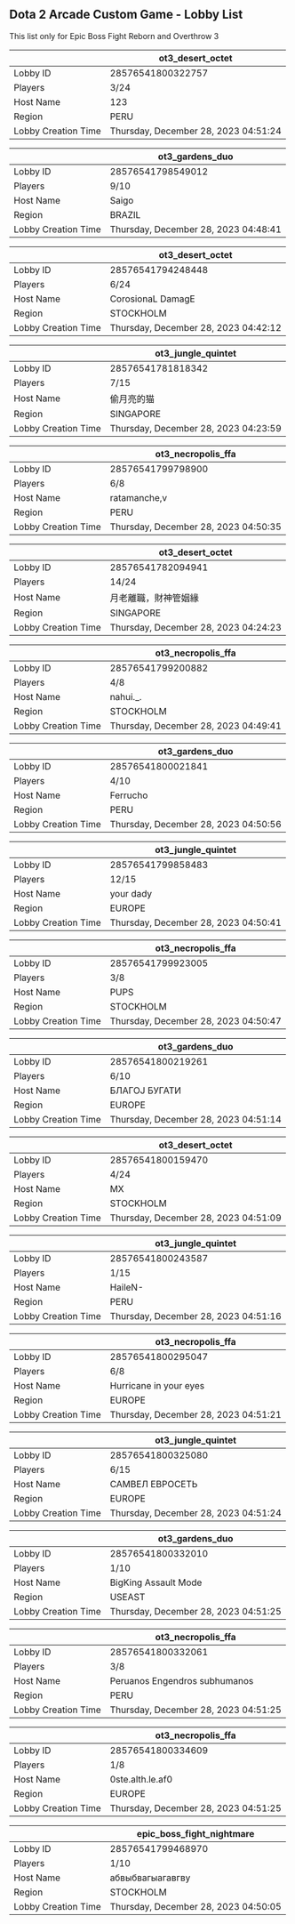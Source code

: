 ## Dota 2 Arcade Custom Game - Lobby List

This list only for Epic Boss Fight Reborn and Overthrow 3

|  | ot3_desert_octet |
| ------ | ------ |
| Lobby ID | 28576541800322757 |
| Players | 3/24 |
| Host Name | 123 |
| Region | PERU |
| Lobby Creation Time | Thursday, December 28, 2023 04:51:24 |


|  | ot3_gardens_duo |
| ------ | ------ |
| Lobby ID | 28576541798549012 |
| Players | 9/10 |
| Host Name | Saigo |
| Region | BRAZIL |
| Lobby Creation Time | Thursday, December 28, 2023 04:48:41 |


|  | ot3_desert_octet |
| ------ | ------ |
| Lobby ID | 28576541794248448 |
| Players | 6/24 |
| Host Name | CorosionaL DamagE |
| Region | STOCKHOLM |
| Lobby Creation Time | Thursday, December 28, 2023 04:42:12 |


|  | ot3_jungle_quintet |
| ------ | ------ |
| Lobby ID | 28576541781818342 |
| Players | 7/15 |
| Host Name | 偷月亮的猫 |
| Region | SINGAPORE |
| Lobby Creation Time | Thursday, December 28, 2023 04:23:59 |


|  | ot3_necropolis_ffa |
| ------ | ------ |
| Lobby ID | 28576541799798900 |
| Players | 6/8 |
| Host Name | ratamanche,v |
| Region | PERU |
| Lobby Creation Time | Thursday, December 28, 2023 04:50:35 |


|  | ot3_desert_octet |
| ------ | ------ |
| Lobby ID | 28576541782094941 |
| Players | 14/24 |
| Host Name | 月老離職，財神管姻緣 |
| Region | SINGAPORE |
| Lobby Creation Time | Thursday, December 28, 2023 04:24:23 |


|  | ot3_necropolis_ffa |
| ------ | ------ |
| Lobby ID | 28576541799200882 |
| Players | 4/8 |
| Host Name | nahui._. |
| Region | STOCKHOLM |
| Lobby Creation Time | Thursday, December 28, 2023 04:49:41 |


|  | ot3_gardens_duo |
| ------ | ------ |
| Lobby ID | 28576541800021841 |
| Players | 4/10 |
| Host Name | Ferrucho |
| Region | PERU |
| Lobby Creation Time | Thursday, December 28, 2023 04:50:56 |


|  | ot3_jungle_quintet |
| ------ | ------ |
| Lobby ID | 28576541799858483 |
| Players | 12/15 |
| Host Name | your dady |
| Region | EUROPE |
| Lobby Creation Time | Thursday, December 28, 2023 04:50:41 |


|  | ot3_necropolis_ffa |
| ------ | ------ |
| Lobby ID | 28576541799923005 |
| Players | 3/8 |
| Host Name | PUPS |
| Region | STOCKHOLM |
| Lobby Creation Time | Thursday, December 28, 2023 04:50:47 |


|  | ot3_gardens_duo |
| ------ | ------ |
| Lobby ID | 28576541800219261 |
| Players | 6/10 |
| Host Name | БЛАГОЈ БУГАТИ |
| Region | EUROPE |
| Lobby Creation Time | Thursday, December 28, 2023 04:51:14 |


|  | ot3_desert_octet |
| ------ | ------ |
| Lobby ID | 28576541800159470 |
| Players | 4/24 |
| Host Name | MX |
| Region | STOCKHOLM |
| Lobby Creation Time | Thursday, December 28, 2023 04:51:09 |


|  | ot3_jungle_quintet |
| ------ | ------ |
| Lobby ID | 28576541800243587 |
| Players | 1/15 |
| Host Name | HaileN- |
| Region | PERU |
| Lobby Creation Time | Thursday, December 28, 2023 04:51:16 |


|  | ot3_necropolis_ffa |
| ------ | ------ |
| Lobby ID | 28576541800295047 |
| Players | 6/8 |
| Host Name | Hurricane in your eyes |
| Region | EUROPE |
| Lobby Creation Time | Thursday, December 28, 2023 04:51:21 |


|  | ot3_jungle_quintet |
| ------ | ------ |
| Lobby ID | 28576541800325080 |
| Players | 6/15 |
| Host Name | САМВЕЛ ЕВРОСЕТЬ |
| Region | EUROPE |
| Lobby Creation Time | Thursday, December 28, 2023 04:51:24 |


|  | ot3_gardens_duo |
| ------ | ------ |
| Lobby ID | 28576541800332010 |
| Players | 1/10 |
| Host Name | BigKing Assault Mode |
| Region | USEAST |
| Lobby Creation Time | Thursday, December 28, 2023 04:51:25 |


|  | ot3_necropolis_ffa |
| ------ | ------ |
| Lobby ID | 28576541800332061 |
| Players | 3/8 |
| Host Name | Peruanos Engendros subhumanos |
| Region | PERU |
| Lobby Creation Time | Thursday, December 28, 2023 04:51:25 |


|  | ot3_necropolis_ffa |
| ------ | ------ |
| Lobby ID | 28576541800334609 |
| Players | 1/8 |
| Host Name | 0ste.alth.le.af0 |
| Region | EUROPE |
| Lobby Creation Time | Thursday, December 28, 2023 04:51:25 |


|  | epic_boss_fight_nightmare |
| ------ | ------ |
| Lobby ID | 28576541799468970 |
| Players | 1/10 |
| Host Name | абвыбвагыагавгву |
| Region | STOCKHOLM |
| Lobby Creation Time | Thursday, December 28, 2023 04:50:05 |


